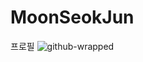 # MoonSeokJun
프로필
![github-wrapped](https://github.com/SaMiGong/MoonSeokJun/assets/167746445/eadca585-80a7-4350-90bd-ce7167091971)
